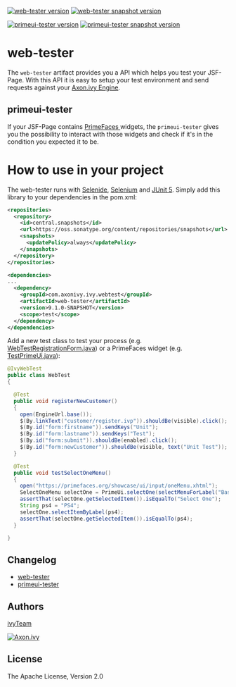 [![web-tester version][0]][1] [![web-tester snapshot version][2]][3]

[![primeui-tester version][4]][5] [![primeui-tester snapshot version][6]][7]

# web-tester
The `web-tester` artifact provides you a API which helps you test your JSF-Page.
With this API it is easy to setup your test environment and send requests
against your [Axon.ivy Engine](https://developer.axonivy.com/download). 

## primeui-tester
If your JSF-Page contains [PrimeFaces ](https://www.primefaces.org/showcase/)
widgets, the `primeui-tester` gives you the possibility to interact with those
widgets and check if it's in the condition you expected it to be. 

# How to use in your project
The web-tester runs with [Selenide](https://selenide.org/),
[Selenium](https://selenium.dev/projects/) and [JUnit
5](https://junit.org/junit5/). Simply add this library to your dependencies in
the pom.xml:

```xml
<repositories>
  <repository>
    <id>central.snapshots</id>
    <url>https://oss.sonatype.org/content/repositories/snapshots</url>
    <snapshots>
      <updatePolicy>always</updatePolicy>
    </snapshots>
  </repository>
</repositories>

<dependencies>
...
  <dependency>
    <groupId>com.axonivy.ivy.webtest</groupId>
    <artifactId>web-tester</artifactId>
    <version>9.1.0-SNAPSHOT</version>
    <scope>test</scope>
  </dependency>
</dependencies>
```

Add a new test class to test your process (e.g.
[WebTestRegistrationForm.java](https://github.com/axonivy/project-build-examples/blob/master/compile-test/crmIntegrationTests/src_test/ch/ivyteam/integrationtest/WebTestRegistrationForm.java))
or a PrimeFaces widget (e.g.
[TestPrimeUi.java](primeui-tester/src/test/java/com/axonivy/ivy/webtest/primeui/TestPrimeUi.java)):

```java
@IvyWebTest
public class WebTest
{

  @Test
  public void registerNewCustomer()
  {
    open(EngineUrl.base());
    $(By.linkText("customer/register.ivp")).shouldBe(visible).click();
    $(By.id("form:firstname")).sendKeys("Unit");
    $(By.id("form:lastname")).sendKeys("Test");
    $(By.id("form:submit")).shouldBe(enabled).click();
    $(By.id("form:newCustomer")).shouldBe(visible, text("Unit Test"));
  }

  @Test
  public void testSelectOneMenu()
  {
    open("https://primefaces.org/showcase/ui/input/oneMenu.xhtml");
    SelectOneMenu selectOne = PrimeUi.selectOne(selectMenuForLabel("Basic:"));
    assertThat(selectOne.getSelectedItem()).isEqualTo("Select One");
    String ps4 = "PS4";
    selectOne.selectItemByLabel(ps4);
    assertThat(selectOne.getSelectedItem()).isEqualTo(ps4);
  }

}
```

## Changelog
- [web-tester](web-tester/CHANGELOG.md)
- [primeui-tester](primeui-tester/CHANGELOG.md)

## Authors

[ivyTeam](https://developer.axonivy.com/)

[![Axon.ivy](https://www.axonivy.com/hubfs/brand/axonivy-logo-black.svg)](http://www.axonivy.com)


## License
The Apache License, Version 2.0

[0]: https://img.shields.io/badge/web--tester-8.0.1-green
[1]: https://repo1.maven.org/maven2/com/axonivy/ivy/webtest/web-tester/
[2]: https://img.shields.io/badge/web--tester-9.1.0--SNAPSHOT-yellow
[3]: https://oss.sonatype.org/content/repositories/snapshots/com/axonivy/ivy/webtest/web-tester/
[4]: https://img.shields.io/badge/primeui--tester-7.0.0-green
[5]: https://repo1.maven.org/maven2/com/axonivy/ivy/webtest/primeui-tester/
[6]: https://img.shields.io/badge/primeui--tester-7.0.2--SNAPSHOT-yellow
[7]: https://oss.sonatype.org/content/repositories/snapshots/com/axonivy/ivy/webtest/primeui-tester/
